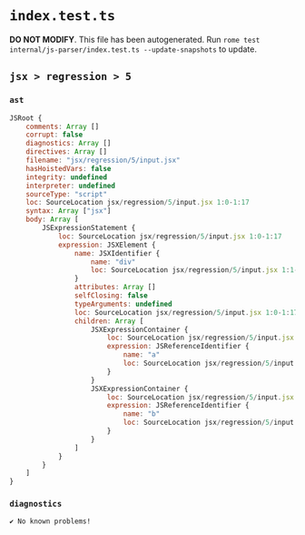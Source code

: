 # `index.test.ts`

**DO NOT MODIFY**. This file has been autogenerated. Run `rome test internal/js-parser/index.test.ts --update-snapshots` to update.

## `jsx > regression > 5`

### `ast`

```javascript
JSRoot {
	comments: Array []
	corrupt: false
	diagnostics: Array []
	directives: Array []
	filename: "jsx/regression/5/input.jsx"
	hasHoistedVars: false
	integrity: undefined
	interpreter: undefined
	sourceType: "script"
	loc: SourceLocation jsx/regression/5/input.jsx 1:0-1:17
	syntax: Array ["jsx"]
	body: Array [
		JSExpressionStatement {
			loc: SourceLocation jsx/regression/5/input.jsx 1:0-1:17
			expression: JSXElement {
				name: JSXIdentifier {
					name: "div"
					loc: SourceLocation jsx/regression/5/input.jsx 1:1-1:4
				}
				attributes: Array []
				selfClosing: false
				typeArguments: undefined
				loc: SourceLocation jsx/regression/5/input.jsx 1:0-1:17
				children: Array [
					JSXExpressionContainer {
						loc: SourceLocation jsx/regression/5/input.jsx 1:5-1:8
						expression: JSReferenceIdentifier {
							name: "a"
							loc: SourceLocation jsx/regression/5/input.jsx 1:6-1:7 (a)
						}
					}
					JSXExpressionContainer {
						loc: SourceLocation jsx/regression/5/input.jsx 1:8-1:11
						expression: JSReferenceIdentifier {
							name: "b"
							loc: SourceLocation jsx/regression/5/input.jsx 1:9-1:10 (b)
						}
					}
				]
			}
		}
	]
}
```

### `diagnostics`

```
✔ No known problems!

```
